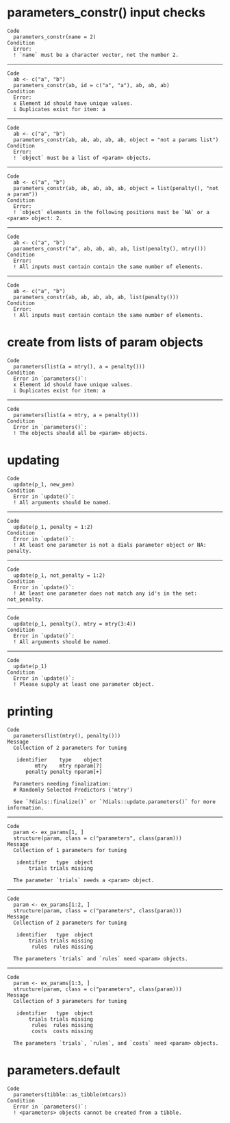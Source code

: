 # parameters_constr() input checks

    Code
      parameters_constr(name = 2)
    Condition
      Error:
      ! `name` must be a character vector, not the number 2.

---

    Code
      ab <- c("a", "b")
      parameters_constr(ab, id = c("a", "a"), ab, ab, ab)
    Condition
      Error:
      x Element id should have unique values.
      i Duplicates exist for item: a

---

    Code
      ab <- c("a", "b")
      parameters_constr(ab, ab, ab, ab, ab, object = "not a params list")
    Condition
      Error:
      ! `object` must be a list of <param> objects.

---

    Code
      ab <- c("a", "b")
      parameters_constr(ab, ab, ab, ab, ab, object = list(penalty(), "not a param"))
    Condition
      Error:
      ! `object` elements in the following positions must be `NA` or a <param> object: 2.

---

    Code
      ab <- c("a", "b")
      parameters_constr("a", ab, ab, ab, ab, list(penalty(), mtry()))
    Condition
      Error:
      ! All inputs must contain contain the same number of elements.

---

    Code
      ab <- c("a", "b")
      parameters_constr(ab, ab, ab, ab, ab, list(penalty()))
    Condition
      Error:
      ! All inputs must contain contain the same number of elements.

# create from lists of param objects

    Code
      parameters(list(a = mtry(), a = penalty()))
    Condition
      Error in `parameters()`:
      x Element id should have unique values.
      i Duplicates exist for item: a

---

    Code
      parameters(list(a = mtry, a = penalty()))
    Condition
      Error in `parameters()`:
      ! The objects should all be <param> objects.

# updating

    Code
      update(p_1, new_pen)
    Condition
      Error in `update()`:
      ! All arguments should be named.

---

    Code
      update(p_1, penalty = 1:2)
    Condition
      Error in `update()`:
      ! At least one parameter is not a dials parameter object or NA: penalty.

---

    Code
      update(p_1, not_penalty = 1:2)
    Condition
      Error in `update()`:
      ! At least one parameter does not match any id's in the set: not_penalty.

---

    Code
      update(p_1, penalty(), mtry = mtry(3:4))
    Condition
      Error in `update()`:
      ! All arguments should be named.

---

    Code
      update(p_1)
    Condition
      Error in `update()`:
      ! Please supply at least one parameter object.

# printing

    Code
      parameters(list(mtry(), penalty()))
    Message
      Collection of 2 parameters for tuning
      
       identifier    type    object
             mtry    mtry nparam[?]
          penalty penalty nparam[+]
      
      Parameters needing finalization:
      # Randomly Selected Predictors ('mtry')
      
      See `?dials::finalize()` or `?dials::update.parameters()` for more information.

---

    Code
      param <- ex_params[1, ]
      structure(param, class = c("parameters", class(param)))
    Message
      Collection of 1 parameters for tuning
      
       identifier   type  object
           trials trials missing
      
      The parameter `trials` needs a <param> object.
      

---

    Code
      param <- ex_params[1:2, ]
      structure(param, class = c("parameters", class(param)))
    Message
      Collection of 2 parameters for tuning
      
       identifier   type  object
           trials trials missing
            rules  rules missing
      
      The parameters `trials` and `rules` need <param> objects.
      

---

    Code
      param <- ex_params[1:3, ]
      structure(param, class = c("parameters", class(param)))
    Message
      Collection of 3 parameters for tuning
      
       identifier   type  object
           trials trials missing
            rules  rules missing
            costs  costs missing
      
      The parameters `trials`, `rules`, and `costs` need <param> objects.
      

# parameters.default

    Code
      parameters(tibble::as_tibble(mtcars))
    Condition
      Error in `parameters()`:
      ! <parameters> objects cannot be created from a tibble.

